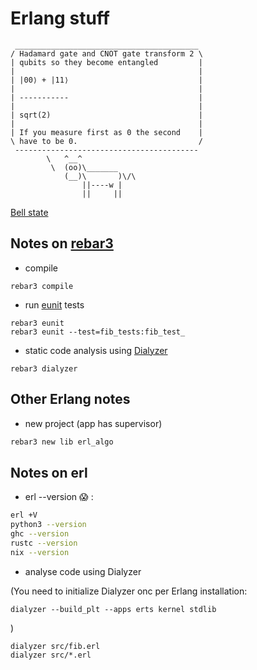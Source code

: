 # Erlang stuff

```text
 _________________________________________
/ Hadamard gate and CNOT gate transform 2 \
| qubits so they become entangled         |
|                                         |
| |00⟩ + |11⟩                             |
|                                         |
| -----------                             |
|                                         |
| sqrt(2)                                 |
|                                         |
| If you measure first as 0 the second    |
\ have to be 0.                           /
 -----------------------------------------
        \   ^__^
         \  (oo)\_______
            (__)\       )\/\
                ||----w |
                ||     ||

```
[Bell state](https://en.wikipedia.org/wiki/Bell_state)


## Notes on [rebar3](https://rebar3.org/docs/)


* compile

```shell
rebar3 compile
```
* run [eunit](https://www.erlang.org/doc/apps/eunit/chapter.html) tests

```shell
rebar3 eunit
rebar3 eunit --test=fib_tests:fib_test_
```

* static code analysis using [Dialyzer](https://www.erlang.org/doc/apps/dialyzer/dialyzer_chapter.html)

```shell
rebar3 dialyzer
```

## Other Erlang notes

* new project (app has supervisor)
```sh
rebar3 new lib erl_algo
```

Notes on erl
----

* erl --version :scream: :
```sh
erl +V
python3 --version
ghc --version
rustc --version
nix --version
```

* analyse code using Dialyzer

(You need to initialize Dialyzer onc per Erlang installation:
```shell
dialyzer --build_plt --apps erts kernel stdlib
```
)

```shell
dialyzer src/fib.erl
dialyzer src/*.erl
```
